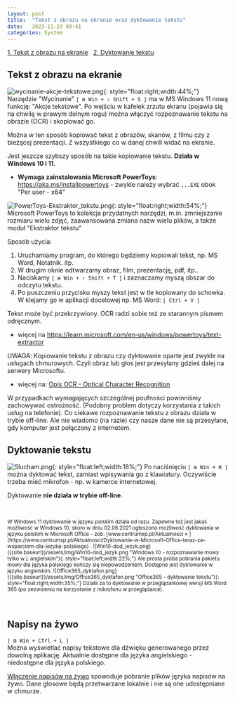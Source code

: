 ```yaml
---
layout: post
title:  "Tekst z obrazu na ekranie oraz dyktowanie tekstu"
date:   2023-11-23 09:41
categories: System
---
```


[1. Tekst z obrazu na ekranie]({{site.url}}{{site.baseurl}}{{page.url}}#tekst-z-obrazu-na-ekranie)   [2. Dyktowanie tekstu]({{site.url}}{{site.baseurl}}{{page.url}}#dyktowanie-tekstu)


## Tekst z obrazu na ekranie

![wycinanie-akcje-tekstowe.png]({{site.baseurl}}/assets/img/wycinanie-akcje-tekstowe.png "narzędzie wycinanie - akcje tekstowe"){: style="float:right;width:44%;"}
Narzędzie "Wycinanie" `[ ⊞ Win + ⇧ Shift + S ]` ma w MS Windows 11 nową funkcję: "Akcje tekstowe". Po wejściu w kafelek zrzutu ekranu (pojawia się na chwilę w prawym dolnym rogu) można włączyć rozpoznawanie tekstu na obrazie (OCR) i skopiować go.

 

Można w ten sposób kopiować tekst z obrazów, skanów, z filmu czy z bieżącej prezentacji. Z wszystkiego co w danej chwili widać na ekranie.

Jest jeszcze szybszy sposób na takie kopiowanie tekstu. **Działa w Windows 10 i 11**. 

* **Wymaga zainstalowania  Microsoft PowerToys**: <https://aka.ms/installpowertoys> - zwykle należy wybrać `...EXE` obok "Per user - x64"

![PowerToys-Ekstraktor_tekstu.png]({{site.baseurl}}/assets/img/PowerToys-Ekstraktor_tekstu.png "PowerToys - Ustawienia - Ekstraktor tekstu"){: style="float:right;width:54%;"}
Microsoft PowerToys to kolekcja przydatnych narzędzi, m.in. zmniejszanie rozmiaru wielu zdjęć, zaawansowana zmiana nazw wielu plików, a także moduł "Ekstraktor tekstu"

Sposób użycia:
1. Uruchamiamy program, do którego będziemy kopiowali tekst, np. MS Word, Notatnik. itp.
2. W drugim oknie odtwarzamy obraz, film, prezentację, pdf, itp..
3. Naciskamy `[ ⊞ Win + ⇧ Shift + T ]` i zaznaczamy myszą obszar do odczytu tekstu. 
4. Po puszczeniu przycisku myszy tekst jest w tle kopiowany do schowka. W klejamy go w aplikacji docelowej np. MS Word:  `[ Ctrl + V ]`

Tekst może być przekrzywiony. OCR radzi sobie też ze starannym pismem odręcznym.

* więcej na <https://learn.microsoft.com/en-us/windows/powertoys/text-extractor>

UWAGA: Kopiowanie tekstu z obrazu czy dyktowanie oparte jest zwykle na usługach chmurowych. Czyli obraz lub głos jest przesyłany gdzieś dalej na serwery Microsoftu. 
* więcej na: [Opis OCR - Optical Character Recognition](https://learn.microsoft.com/en-us/azure/ai-services/computer-vision/overview-ocr)

W przypadkach wymagających szczególnej poufności powinniśmy zachowywać ostrożność. (Podobny problem dotyczy korzystania z takich usług na telefonie).
Co ciekawe rozpoznawanie tekstu z obrazu działa w trybie off-line. Ale nie wiadomo (na razie) czy nasze dane nie są przesyłane, gdy komputer jest połączony z internetem. 


## Dyktowanie tekstu

![Slucham.png]({{site.baseurl}}/assets/img/Slucham.png "Słucham - dyktowanie tekstu"){: style="float:left;width:18%;"}
Po naciśnięciu `[ ⊞ Win + H ]` można dyktować tekst, zamiast wpisywania go z klawiatury. 
Oczywiście trzeba mieć mikrofon - np. w kamerce internetowej.

Dyktowanie **nie działa w trybie off-line**.

&nbsp;

<small>
W Windows 11 dyktowanie w języku polskim działa od razu. Zapewne też jest jakaś możliwość w Windows 10, skoro w dniu 02.06.2021 ogłoszono możliwość dyktowania w języku polskim w Microsoft Office - zob. 
[www.centrumxp.pl/Aktualnosci » ](https://www.centrumxp.pl/Aktualnosci/Dyktowanie-w-Microsoft-Office-teraz-ze-wsparciem-dla-jezyka-polskiego) . 
![Win10-dod_jezyk.png]({{site.baseurl}}/assets/img/Win10-dod_jezyk.png "Windows 10 - rozpoznawanie mowy tylko w j. angielskim"){: style="float:left;width:22%;"}
Ale prosta próba pobrania pakietu mowy dla języka polskiego kończy się niepowodzeniem. Dostępne jest dyktowanie w języku angielskim. 
![Office365_dyktafon.png]({{site.baseurl}}/assets/img/Office365_dyktafon.png "Office365 - dyktowanie tekstu"){: style="float:right;width:35%;"}  
Działa za to dyktowanie w przeglądarkowej wersji MS Word 365 (po zezwoleniu na korzystanie z mikrofonu w przeglądarce).
</small>

&nbsp;

## Napisy na żywo

`[ ⊞ Win + Ctrl + L ]`  
Można wyświetlać napisy tekstowe dla dźwięku generowanego przez dowolną aplikację. Aktualnie dostępne dla języka angielskiego - niedostępne dla języka polskiego.

[Włączenie napisów na żywo](https://support.microsoft.com/pl-pl/windows/u%C5%BCywanie-napis%C3%B3w-na-%C5%BCywo-w-celu-lepszego-zrozumienia-d%C5%BAwi%C4%99ku-b52da59c-14b8-4031-aeeb-f6a47e6055df)
 spowoduje pobranie plików języka napisów na żywo. Dane głosowe będą przetwarzane lokalnie i nie są one udostępniane w chmurze.



<style> code {font-size: smaller;} </style>

<!-- {% unless jekyll.environment %} -->
<script>

(function() {
  const images = document.getElementsByTagName('img'); 
  for(let i = 0; i < images.length; i++) {
    images[i].src = images[i].src.replace('%7B%7Bsite.baseurl%7D%7D','..');
  } //{{site.baseurl}} - without spaces!  
})();

</script>
<!-- {% endunless %} -->











